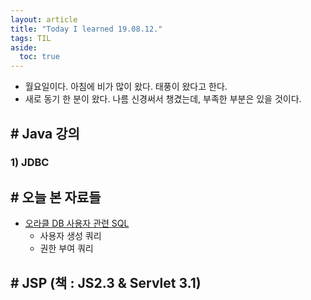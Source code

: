 ```yaml
---
layout: article
title: "Today I learned 19.08.12."
tags: TIL
aside:
  toc: true
---
```


- 월요일이다. 아침에 비가 많이 왔다. 태풍이 왔다고 한다.
- 새로 동기 한 분이 왔다. 나름 신경써서 챙겼는데, 부족한 부분은 있을 것이다.

## # Java 강의
### 1) JDBC

## # 오늘 본 자료들
- [오라클 DB 사용자 관련 SQL](https://aileen93.tistory.com/17)
  - 사용자 생성 쿼리
  - 권한 부여 쿼리

## # JSP (책 : JS2.3  & Servlet 3.1)
